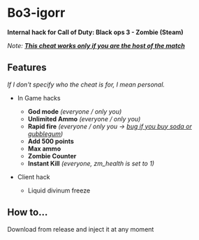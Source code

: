 # Bo3-igorr
**Internal hack for Call of Duty: Black ops 3 - Zombie (Steam)**

*Note: <ins>__This cheat works only if you are the host of the match__</ins>*

## Features

_If I don't specify who the cheat is for, I mean personal._

- In Game hacks
  - **God mode**                *(everyone / only you)*
  - **Unlimited Ammo**          *(everyone / only you)*
  - **Rapid fire**              *(everyone / only you -> <ins>bug if you buy soda or gubblegum</ins>)*
  - **Add 500 points**
  - **Max ammo** 
  - **Zombie Counter**
  - **Instant Kill**            *(everyone, zm_health is set to 1)*

- Client hack
  - Liquid divinum freeze

## How to...

Download from release and inject it at any moment
